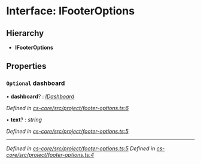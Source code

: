 # Interface: IFooterOptions

## Hierarchy

* **IFooterOptions**

## Properties

### `Optional` dashboard

• **dashboard**? : *[IDashboard](_cs_core_src_dashboard_dashboard_.idashboard.md)*

*Defined in [cs-core/src/project/footer-options.ts:6](https://github.com/TNOCS/csnext/blob/99cbd46d/packages/cs-core/src/project/footer-options.ts#L6)*

• **text**? : *string*

*Defined in [cs-core/src/project/footer-options.ts:5](https://github.com/TNOCS/csnext/blob/99cbd46d/packages/cs-core/src/project/footer-options.ts#L5)*

___

*Defined in [cs-core/src/project/footer-options.ts:5](https://github.com/TNOCS/csnext/blob/99cbd46d/packages/cs-core/src/project/footer-options.ts#L5)*
*Defined in [cs-core/src/project/footer-options.ts:4](https://github.com/TNOCS/csnext/blob/99cbd46d/packages/cs-core/src/project/footer-options.ts#L4)*
